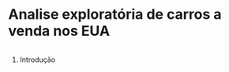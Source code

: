 # Analise exploratória de carros a venda nos EUA

<div align="center">
<img src="[https://desblogada.files.wordpress.co...](https://github.com/HelderSCordeiro/EDA_CARS/assets/97766575/6a45aed2-7d16-4e51-a34e-d84d3e166ff0)" width="0px" />
</div>

1. Introdução
